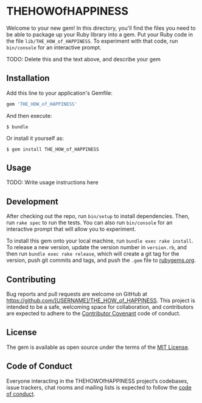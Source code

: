 # THEHOWOfHAPPINESS

Welcome to your new gem! In this directory, you'll find the files you need to be able to package up your Ruby library into a gem. Put your Ruby code in the file `lib/THE_HOW_of_HAPPINESS`. To experiment with that code, run `bin/console` for an interactive prompt.

TODO: Delete this and the text above, and describe your gem

## Installation

Add this line to your application's Gemfile:

```ruby
gem 'THE_HOW_of_HAPPINESS'
```

And then execute:

    $ bundle

Or install it yourself as:

    $ gem install THE_HOW_of_HAPPINESS

## Usage

TODO: Write usage instructions here

## Development

After checking out the repo, run `bin/setup` to install dependencies. Then, run `rake spec` to run the tests. You can also run `bin/console` for an interactive prompt that will allow you to experiment.

To install this gem onto your local machine, run `bundle exec rake install`. To release a new version, update the version number in `version.rb`, and then run `bundle exec rake release`, which will create a git tag for the version, push git commits and tags, and push the `.gem` file to [rubygems.org](https://rubygems.org).

## Contributing

Bug reports and pull requests are welcome on GitHub at https://github.com/[USERNAME]/THE_HOW_of_HAPPINESS. This project is intended to be a safe, welcoming space for collaboration, and contributors are expected to adhere to the [Contributor Covenant](http://contributor-covenant.org) code of conduct.

## License

The gem is available as open source under the terms of the [MIT License](https://opensource.org/licenses/MIT).

## Code of Conduct

Everyone interacting in the THEHOWOfHAPPINESS project’s codebases, issue trackers, chat rooms and mailing lists is expected to follow the [code of conduct](https://github.com/[USERNAME]/THE_HOW_of_HAPPINESS/blob/master/CODE_OF_CONDUCT.md).
